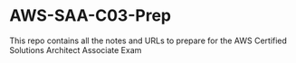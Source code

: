 # AWS-SAA-C03-Prep
This repo contains all the notes and URLs to prepare for the AWS Certified Solutions Architect Associate Exam 
